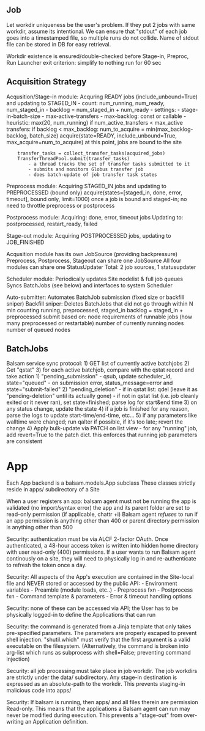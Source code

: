Job
----
Let workdir uniqueness be the user's problem.
If they put 2 jobs with same workdir, assume its intentional.  We can ensure that "stdout" of each job goes into a timestamped file, so multiple runs do not collide.  Name of stdout file can be stored in DB for easy retrieval.

Workdir existence is ensured/double-checked before Stage-in, Preproc, Run
Launcher exit criterion: simplify to nothing run for 60 sec

Acquisition Strategy
--------------------
Acqusition/Stage-in module:
    Acquring READY jobs (include_unbound=True) and updating to STAGED_IN
    - count: num_running, num_ready, num_staged_in
    - backlog = num_staged_in + num_ready
    - settings: 
        - stage-in-batch-size
        - max-active-transfers
        - max-backlog: const or callable
            - heuristic: max(20, num_running)
        if num_active_transfers < max_active transfers:
            if backlog < max_backlog:
                num_to_acquire = min(max_backlog-backlog, batch_size)
                acquire(state=READY, include_unbound=True, max_acquire=num_to_acquire)
                at this point, jobs are bound to the site
            
        transfer_tasks = collect_transfer_tasks(acquired_jobs)
        TransferThreadPool.submit(transfer_tasks)
            - a thread tracks the set of transfer tasks submitted to it
            - submits and monitors Globus transfer job
            - does batch-update of job transfer task states

Preprocess module: 
    Acquiring STAGED_IN jobs and updating to PREPROCESSED (bound only)
    acquire(states=[staged_in, done, error, timeout], bound only, limit=1000)
    once a job is bound and staged-in; no need to throttle preprocess or postprocess

Postprocess module:
    Acquiring: done, error, timeout jobs
    Updating to: postprocessed, restart_ready, failed

Stage-out module:
    Acquiring POSTPROCESSED jobs, updating to JOB_FINISHED

Acqusition module has its own JobSource (providing backpressure)
Preprocess, Postprocess, Stageout can share one JobSource
All four modules can share one StatusUpdater
Total: 2 job sources, 1 statusupdater

Scheduler module:
    Periodically updates Site nodelist & full job queues
    Syncs BatchJobs (see below) and interfaces to system Scheduler

Auto-submitter:
    Automates BatchJob submission (fixed size or backfill sniper) 
    Backfill sniper: Deletes BatchJobs that did not go through within N min
    counting running, preprocessed, staged_in
    backlog = staged_in + preprocessed
    submit based on: 
        node requirements of runnable jobs (how many preprocessed or restartable)
        number of currently running nodes
        number of queued nodes
    
BatchJobs
----------
Balsam service sync protocol:
    1) GET list of currently active batchjobs
    2) Get "qstat"
    3) for each active batchjob, compare with the qstat record and take action
       1) "pending_submission" - qsub, update scheduler_id, state="queued"
            - on submission error, status_message=error and state="submit-failed" 
       2) "pending_deletion" 
          - if in qstat list: qdel (leave it as "pending-deletion" until its actually gone)
          - if not in qstat list (i.e. job cleanly exited or it never ran), set state=finished; parse log for start&end time
       3) on any status change, update the state
       4) if a job is finished for any reason, parse the logs to update start-time/end-time, etc...
       5) if any parameters like walltime were changed; run qalter if possible, if it's too late; revert the change
    4) Apply bulk-update via PATCH on list view
        - for any "running" job, add revert=True to the patch dict. this enforces that running job parameters are consistent

App
===
Each App backend is a balsam.models.App subclass
These classes strictly reside in apps/ subdirectory of a Site

When a user registers an app:
    balsam agent must not be running
    the app is validated (no import/syntax error) 
    the app and its parent folder are set to read-only permission
    (if applicable, chattr +i)
Balsam agent *refuses* to run if an app permission is anything other than 400 or parent directory permission is anything other than 500

Security: authentication must be via ALCF 2-factor OAuth.  Once authenticated, a 48-hour access token is written into hidden home directory with user read-only (400) permissions. If a user wants to run Balsam agent continously on a site, they will need to physically log in and re-authenticate to refresh the token once a day.

Security: All aspects of the App's execution are contained in the Site-local file and NEVER stored or accessed by the public API:
    - Environment variables
    - Preamble (module loads, etc..)
    - Preprocess fxn
    - Postprocess fxn
    - Command template & parameters
    - Error & timeout handling options

Security: none of these can be accessed via API; the User has to be physically logged-in to define the Applications that can run

Security: the command is generated from a Jinja template that only takes
pre-specified parameters.  The parameters are properly escaped to prevent shell
injection. "shutil.which" must verify that the first argument is a valid executable on the filesystem.  (Alternatively, the command is broken into arg-list which runs as subprocess with shell=False; preventing command injection)

Security: all job processing must take place in job workdir.  The job workdirs are strictly under the data/ subdirectory. Any stage-in destination is expressed as an absolute-path to the workdir. This prevents staging-in malicious code into apps/

Security: If balsam is running, then apps/ and all files therein are permission Read-only. This means that the applications a Balsam agent can run may never be modified during execution. This prevents a "stage-out" from over-writing an Application definition. 